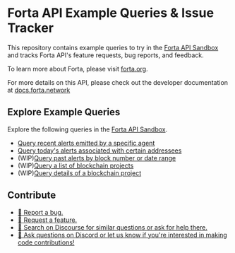 # Forta API Example Queries & Issue Tracker
This repository contains example queries to try in the [Forta API Sandbox](https://studio.apollographql.com/sandbox?endpoint=https%3A%2F%2Fapi.forta.network%2Fgraphql) and tracks Forta API's feature requests, bug reports, and feedback.

To learn more about Forta, please visit [forta.org](https://forta.org/).

For more details on this API, please check out the developer documentation at [docs.forta.network](https://docs.forta.network/en/latest/api/)

## Explore Example Queries
Explore the following queries in the [Forta API Sandbox](https://studio.apollographql.com/sandbox?endpoint=https%3A%2F%2Fapi.forta.network%2Fgraphql).

* [Query recent alerts emitted by a specific agent](example_queries/recent_alerts.md)
* [Query today's alerts associated with certain addressees](example_queries/todays_alerts.md)
* (WIP)[Query past alerts by block number or date range](example_queries/past_alerts.md)
* (WIP)[Query a list of blockchain projects](example_queries/blockchain_projects_list.md)
* (WIP)[Query details of a blockchain project](example_queries/blockchain_project.md)

## Contribute

* [🐛 Report a bug.](https://github.com/forta-protocol/forta-api/issues/new?assignees=&labels=bug&template=bug-report.md&title=%5BBUG%5D+)
* [🚀 Request a feature.](https://github.com/forta-protocol/forta-api/issues/new?assignees=&labels=enhancement&template=feature-request.md&title=%5BFEATURE%5D)
* [🤔 Search on Discourse for similar questions or ask for help there.](https://gov.forta.network/c/start-here/faqs/11) 
* [💬 Ask questions on Discord or let us know if you're interested in making code contributions!](https://discord.gg/38eg5EP3F9)

